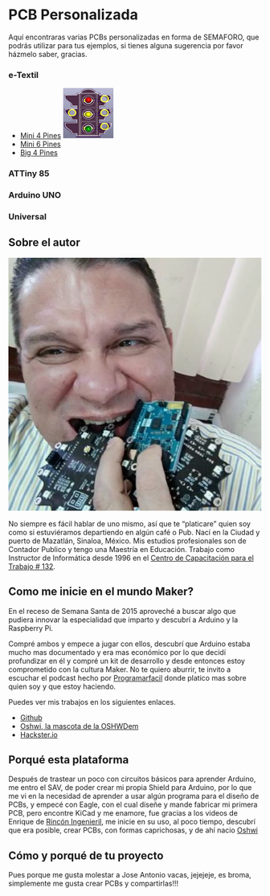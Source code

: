 # PCB Personalizada

Aquí encontraras varias PCBs personalizadas en forma de SEMAFORO, que podrás utilizar para tus ejemplos, si tienes alguna sugerencia por favor házmelo saber, gracias.

### e-Textil

* [Mini 4 Pines]() <img src="img/01_Front_4_Pin.svg" height="100" width="100">
* [Mini 6 Pines]()
* [Big 4 Pines]()

### ATTiny 85

### Arduino UNO

### Universal

## Sobre el autor

![](img/gus.svg) 

No siempre es fácil hablar de uno mismo, así que te “platicare” quien soy como si estuviéramos departiendo en algún café o Pub. Nací en la Ciudad y puerto de Mazatlán, Sinaloa, México. Mis estudios profesionales son de Contador Publico y tengo una Maestría en Educación.
Trabajo como Instructor de Informática desde 1996 en el [Centro de Capacitación para el Trabajo # 132](https://www.facebook.com/CECATI132/).
 
## Como me inicie en el mundo Maker?

En el receso de Semana Santa de 2015 aproveché a buscar algo que pudiera innovar la especialidad que imparto y descubrí a Arduino y la Raspberry Pi.

Compré ambos y empece a jugar con ellos, descubrí que Arduino estaba mucho mas documentado y era mas económico por lo que decidí profundizar en él y compré un kit de desarrollo y desde entonces estoy comprometido con la cultura Maker. No te quiero aburrir, te invito a escuchar el podcast hecho por [Programarfacil](https://www.spreaker.com/user/ldelvalleh/123-como-crear-tu-propia-pcb-con-gustavo) donde platico mas sobre quien soy y que estoy haciendo.

Puedes ver mis trabajos en los siguientes enlaces.

* [Github](https://github.com/hulkco)
* [Oshwi, la mascota de la OSHWDem](https://oshwdem.org/2017/09/oshwi/)
* [Hackster.io](https://www.hackster.io/Hulkco/projects)

## Porqué esta plataforma

Después de trastear un poco con circuitos básicos para aprender Arduino, me entro el SAV, de poder crear mi propia Shield para Arduino, por lo que me vi en la necesidad de aprender a usar algún programa para el diseño de PCBs, y empecé con Eagle, con el cual diseñe y mande fabricar mi primera PCB[](), pero encontre KiCad y me enamore, fue gracias a los videos de Enrique de [Rincón Ingenieril](https://www.youtube.com/playlist?list=PLZSon0M-jxwpjtdCv7tn4ctO5AwBz124T), me inicie en su uso, al poco tiempo, descubrí que era posible, crear PCBs, con formas caprichosas, y de ahí nacio [Oshwi]()

## Cómo y porqué de tu proyecto

Pues porque me gusta molestar a Jose Antonio vacas, jejejeje, es broma, simplemente me gusta crear PCBs y compartirlas!!!
